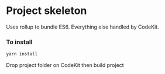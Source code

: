 # Project skeleton

Uses rollup to bundle ES6. Everything else handled by CodeKit.


### To install 

```bash
yarn install
```

Drop project folder on CodeKit then build project